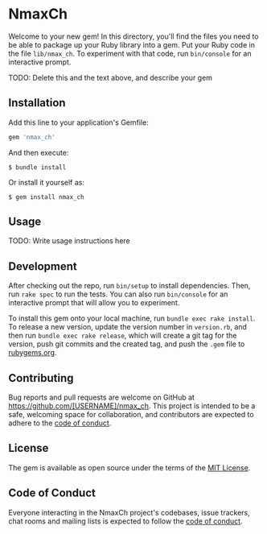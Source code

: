 # NmaxCh

Welcome to your new gem! In this directory, you'll find the files you need to be able to package up your Ruby library into a gem. Put your Ruby code in the file `lib/nmax_ch`. To experiment with that code, run `bin/console` for an interactive prompt.

TODO: Delete this and the text above, and describe your gem

## Installation

Add this line to your application's Gemfile:

```ruby
gem 'nmax_ch'
```

And then execute:

    $ bundle install

Or install it yourself as:

    $ gem install nmax_ch

## Usage

TODO: Write usage instructions here

## Development

After checking out the repo, run `bin/setup` to install dependencies. Then, run `rake spec` to run the tests. You can also run `bin/console` for an interactive prompt that will allow you to experiment.

To install this gem onto your local machine, run `bundle exec rake install`. To release a new version, update the version number in `version.rb`, and then run `bundle exec rake release`, which will create a git tag for the version, push git commits and the created tag, and push the `.gem` file to [rubygems.org](https://rubygems.org).

## Contributing

Bug reports and pull requests are welcome on GitHub at https://github.com/[USERNAME]/nmax_ch. This project is intended to be a safe, welcoming space for collaboration, and contributors are expected to adhere to the [code of conduct](https://github.com/[USERNAME]/nmax_ch/blob/master/CODE_OF_CONDUCT.md).

## License

The gem is available as open source under the terms of the [MIT License](https://opensource.org/licenses/MIT).

## Code of Conduct

Everyone interacting in the NmaxCh project's codebases, issue trackers, chat rooms and mailing lists is expected to follow the [code of conduct](https://github.com/[USERNAME]/nmax_ch/blob/master/CODE_OF_CONDUCT.md).
